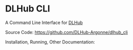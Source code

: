 DLHub CLI
=========

A Command Line Interface for [DLHub](https://dlhub.org) 

Source Code: https://github.com/DLHub-Argonne/dlhub_cli

Installation, Running, Other Documentation:
